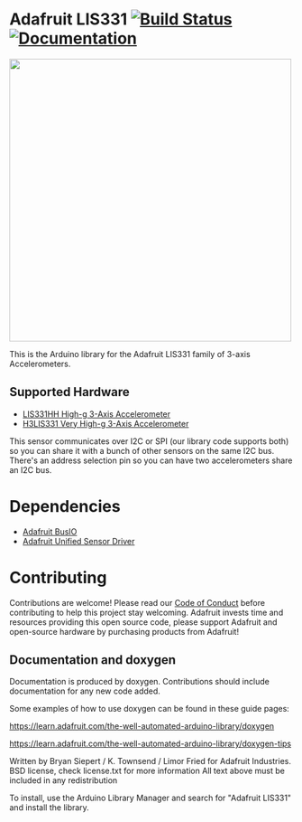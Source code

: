 # Adafruit LIS331 [![Build Status](https://github.com/adafruit/Adafruit_LIS331/workflows/Arduino%20Library%20CI/badge.svg)](https://github.com/adafruit/Adafruit_LIS331/actions)[![Documentation](https://github.com/adafruit/ci-arduino/blob/master/assets/doxygen_badge.svg)](http://adafruit.github.io/Adafruit_LIS331/html/index.html)

<a href="https://www.adafruit.com/product/4626"><img src="" width="500px" /></a>

This is the Arduino library for the Adafruit LIS331 family of 3-axis Accelerometers.

## Supported Hardware
* [LIS331HH High-g 3-Axis Accelerometer](https://www.adafruit.com/products/4XXX)
* [H3LIS331 Very High-g 3-Axis Accelerometer](https://www.adafruit.com/products/4XXX)

This sensor communicates over I2C or SPI (our library code supports both) so you can share it with a bunch of other sensors on the same I2C bus.
There's an address selection pin so you can have two accelerometers share an I2C bus.

# Dependencies
 * [Adafruit BusIO](https://github.com/adafruit/Adafruit_BusIO)
 * [Adafruit Unified Sensor Driver](https://github.com/adafruit/Adafruit_Sensor)

# Contributing

Contributions are welcome! Please read our [Code of Conduct](https://github.com/adafruit/Adafruit_LIS331/blob/master/CODE_OF_CONDUCT.md>)
before contributing to help this project stay welcoming.
Adafruit invests time and resources providing this open source code, please support Adafruit and open-source hardware by purchasing products from Adafruit!
## Documentation and doxygen
Documentation is produced by doxygen. Contributions should include documentation for any new code added.

Some examples of how to use doxygen can be found in these guide pages:

https://learn.adafruit.com/the-well-automated-arduino-library/doxygen

https://learn.adafruit.com/the-well-automated-arduino-library/doxygen-tips

Written by Bryan Siepert / K. Townsend / Limor Fried for Adafruit Industries.
BSD license, check license.txt for more information
All text above must be included in any redistribution

To install, use the Arduino Library Manager and search for "Adafruit LIS331" and install the library.
